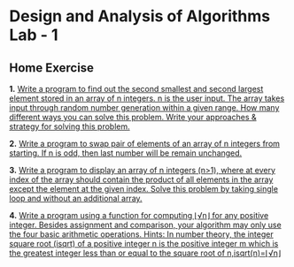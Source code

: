 # Design and Analysis of Algorithms Lab - 1

## Home Exercise

**1.** [Write a program to find out the second smallest and second largest element stored in an array of n integers. n is the user input. The array takes input through random number generation within a given range. How many different ways you can solve this problem. Write your approaches & strategy for solving this problem.](q1.c)

**2.** [Write a program to swap pair of elements of an array of n integers from starting. If n is odd, then last number will be remain unchanged.](q2.c)

**3.** [Write a program to display an array of n integers (n>1), where at every index of the array should contain the product of all elements in the array except the element at the given index. Solve this problem by taking single loop and without an additional array.](q3.c)

**4.** [Write a program using a function for computing ⌊√n⌋ for any positive integer. Besides assignment and comparison, your algorithm may only use the four basic arithmetic operations. Hints: In number theory, the integer square root (isqrt) of a positive integer n is the positive integer m which is the greatest integer less than or equal to the square root of n,isqrt(n)=⌊√n⌋](q4.c)